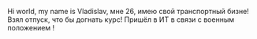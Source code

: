 Hi world, my name is Vladislav,  мне 26, имею свой транспортный бизне!
Взял отпуск, что бы догнать курс!
Пришёл в ИТ в связи  с  военным   положением !
